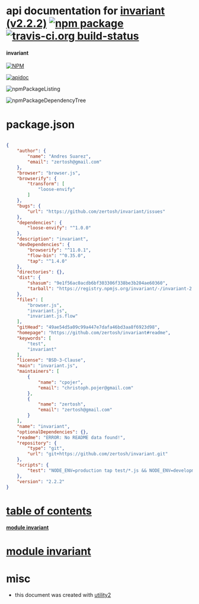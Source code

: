 # api documentation for  [invariant (v2.2.2)](https://github.com/zertosh/invariant#readme)  [![npm package](https://img.shields.io/npm/v/npmdoc-invariant.svg?style=flat-square)](https://www.npmjs.org/package/npmdoc-invariant) [![travis-ci.org build-status](https://api.travis-ci.org/npmdoc/node-npmdoc-invariant.svg)](https://travis-ci.org/npmdoc/node-npmdoc-invariant)
#### invariant

[![NPM](https://nodei.co/npm/invariant.png?downloads=true)](https://www.npmjs.com/package/invariant)

[![apidoc](https://npmdoc.github.io/node-npmdoc-invariant/build/screenCapture.buildNpmdoc.browser._2Fhome_2Ftravis_2Fbuild_2Fnpmdoc_2Fnode-npmdoc-invariant_2Ftmp_2Fbuild_2Fapidoc.html.png)](https://npmdoc.github.io/node-npmdoc-invariant/build/apidoc.html)

![npmPackageListing](https://npmdoc.github.io/node-npmdoc-invariant/build/screenCapture.npmPackageListing.svg)

![npmPackageDependencyTree](https://npmdoc.github.io/node-npmdoc-invariant/build/screenCapture.npmPackageDependencyTree.svg)



# package.json

```json

{
    "author": {
        "name": "Andres Suarez",
        "email": "zertosh@gmail.com"
    },
    "browser": "browser.js",
    "browserify": {
        "transform": [
            "loose-envify"
        ]
    },
    "bugs": {
        "url": "https://github.com/zertosh/invariant/issues"
    },
    "dependencies": {
        "loose-envify": "^1.0.0"
    },
    "description": "invariant",
    "devDependencies": {
        "browserify": "^11.0.1",
        "flow-bin": "^0.35.0",
        "tap": "^1.4.0"
    },
    "directories": {},
    "dist": {
        "shasum": "9e1f56ac0acdb6bf303306f338be3b204ae60360",
        "tarball": "https://registry.npmjs.org/invariant/-/invariant-2.2.2.tgz"
    },
    "files": [
        "browser.js",
        "invariant.js",
        "invariant.js.flow"
    ],
    "gitHead": "49ae54d5a09c99a447e7dafa46bd3aa8f6923d98",
    "homepage": "https://github.com/zertosh/invariant#readme",
    "keywords": [
        "test",
        "invariant"
    ],
    "license": "BSD-3-Clause",
    "main": "invariant.js",
    "maintainers": [
        {
            "name": "cpojer",
            "email": "christoph.pojer@gmail.com"
        },
        {
            "name": "zertosh",
            "email": "zertosh@gmail.com"
        }
    ],
    "name": "invariant",
    "optionalDependencies": {},
    "readme": "ERROR: No README data found!",
    "repository": {
        "type": "git",
        "url": "git+https://github.com/zertosh/invariant.git"
    },
    "scripts": {
        "test": "NODE_ENV=production tap test/*.js && NODE_ENV=development tap test/*.js"
    },
    "version": "2.2.2"
}
```



# <a name="apidoc.tableOfContents"></a>[table of contents](#apidoc.tableOfContents)

#### [module invariant](#apidoc.module.invariant)



# <a name="apidoc.module.invariant"></a>[module invariant](#apidoc.module.invariant)



# misc
- this document was created with [utility2](https://github.com/kaizhu256/node-utility2)
